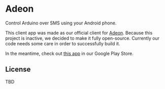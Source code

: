 # Adeon

Control Arduino over SMS using your Android phone.

This client app was made as our official client for [Adeon](https://github.com/JSC-electronics/Adeon). Because this project is inactive, we decided to make it fully open-source. Currently our code needs some care in order to successfully build it.

In the meantime, check out [this app](https://play.google.com/store/apps/details?id=cz.jscelectronics.adeon) in our Google Play Store.

## License
TBD
